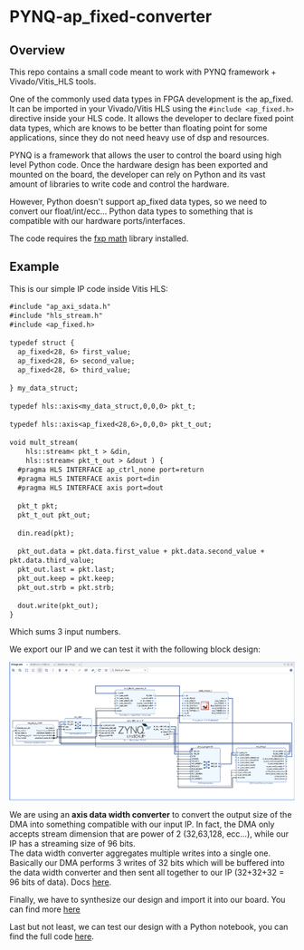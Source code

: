 # PYNQ-ap_fixed-converter

## Overview
This repo contains a small code meant to work with PYNQ framework + Vivado/Vitis_HLS tools. 

One of the commonly used data types in FPGA development is the ap_fixed. It can be imported in your Vivado/Vitis HLS using the ```#include <ap_fixed.h>``` directive inside your HLS code. It allows the developer to declare fixed point data types, which are knows to be better than floating point for some applications, since they do not need heavy use of dsp and resources.

PYNQ is a framework that allows the user to control the board using high level Python code. Once the hardware design has been exported and mounted on the board, the developer can rely on Python and its vast amount of libraries to write code and control the hardware. 

However, Python doesn't support ap_fixed data types, so we need to convert our float/int/ecc... Python data types to something that is compatible with our hardware ports/interfaces. 

The code requires the [fxp math](https://github.com/francof2a/fxpmath) library installed. 

## Example

This is our simple IP code inside Vitis HLS:


    #include "ap_axi_sdata.h"
    #include "hls_stream.h"
    #include <ap_fixed.h>

    typedef struct {
      ap_fixed<28, 6> first_value;
      ap_fixed<28, 6> second_value;
      ap_fixed<28, 6> third_value;

    } my_data_struct;

    typedef hls::axis<my_data_struct,0,0,0> pkt_t;

    typedef hls::axis<ap_fixed<28,6>,0,0,0> pkt_t_out;

    void mult_stream(
        hls::stream< pkt_t > &din,
        hls::stream< pkt_t_out > &dout ) {
      #pragma HLS INTERFACE ap_ctrl_none port=return
      #pragma HLS INTERFACE axis port=din
      #pragma HLS INTERFACE axis port=dout

      pkt_t pkt;
      pkt_t_out pkt_out;

      din.read(pkt);

      pkt_out.data = pkt.data.first_value + pkt.data.second_value + pkt.data.third_value;
      pkt_out.last = pkt.last;
      pkt_out.keep = pkt.keep;
      pkt_out.strb = pkt.strb;

      dout.write(pkt_out);
    }
Which sums 3 input numbers. 

We export our IP and we can test it with the following block design: 

![Block design](./design.png)

We are using an **axis data width converter** to convert the output size of the DMA into something compatible with our input IP. In fact, the DMA only accepts stream dimension that are power of 2 (32,63,128, ecc...), while our IP has a streaming size of 96 bits. <br> The data width converter aggregates multiple writes into a single one. <br> Basically our DMA performs 3 writes of 32 bits which will be buffered into the data width converter and then sent all together to our IP (32+32+32 = 96 bits of data). 
Docs [here](https://www.xilinx.com/support/documentation/ip_documentation/axis_infrastructure_ip_suite/v1_1/pg085-axi4stream-infrastructure.pdf).

Finally, we have to synthesize our  design and import it into our board. You can find more [here](https://www.youtube.com/watch?v=Dupyek4NUoI&ab_channel=FPGADeveloper)

Last but not least, we can test our design with a Python notebook, you can find the full code [here](./axis_multiplier.ipynb).


